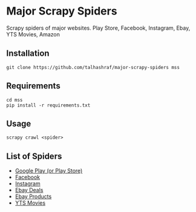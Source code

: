 Major Scrapy Spiders
====================
Scrapy spiders of major websites. Play Store, Facebook, Instagram, Ebay, YTS Movies, Amazon

Installation
------------
    git clone https://github.com/talhashraf/major-scrapy-spiders mss

Requirements
------------
    cd mss
    pip install -r requirements.txt

Usage
-----
    scrapy crawl <spider>

List of Spiders
---------------
* [Google Play (or Play Store)](https://play.google.com/store/apps)
* [Facebook](https://www.facebook.com/)
* [Instagram](http://instagram.com/)
* [Ebay Deals](http://www.ebay.com/deals/)
* [Ebay Products](https://www.ebay.com/sch/i.html?_nkw=all+categories&_sac=1#seeAllAnchorLink)
* [YTS Movies](https://yts.ag/browse-movies)
